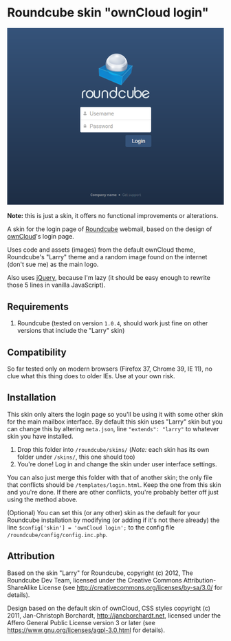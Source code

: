 Roundcube skin "ownCloud login"
=================================

![Preview image](https://github.com/amsterjanis/owncloud-login-skin-for-roundcube/raw/master/preview.png "Logo Title Text 1")

**Note:** this is just a skin, it offers no functional improvements or alterations.

A skin for the login page of [Roundcube](http://roundcube.net/) webmail, based on the design of [ownCloud](https://owncloud.org/)'s login page.

Uses code and assets (images) from the default ownCloud theme, Roundcube's "Larry" theme and a random image found on the internet (don't sue me) as the main logo.

Also uses [jQuery](https://jquery.com/), because I'm lazy (it should be easy enough to rewrite those 5 lines in vanilla JavaScript). 

## Requirements

1. Roundcube (tested on version `1.0.4`, should work just fine on other versions that include the "Larry" skin)

## Compatibility

So far tested only on modern browsers (Firefox 37, Chrome 39, IE 11), no clue what this thing does to older IEs. Use at your own risk.

## Installation

This skin only alters the login page so you'll be using it with some other skin for the main mailbox interface.
By default this skin uses "Larry" skin but you can change this by altering `meta.json`, line `"extends": "larry"` to whatever skin you have installed.

1. Drop this folder into `/roundcube/skins/` (*Note:* each skin has its own folder under `/skins/`, this one should too)
2. You're done! Log in and change the skin under user interface settings.

You can also just merge this folder with that of another skin; the only file that conflicts should be `/templates/login.html`. Keep the one from this skin and you're done. If there are other conflicts, you're probably better off just using the method above.

(Optional) You can set this (or any other) skin as the default for your Roundcube installation by modifying (or adding if it's not there already) the line `$config['skin'] = 'ownCloud login';` to the config file `/roundcube/config/config.inc.php`.

## Attribution

Based on the skin "Larry" for Roundcube, copyright (c) 2012, The Roundcube Dev Team, licensed under the Creative Commons Attribution-ShareAlike License (see http://creativecommons.org/licenses/by-sa/3.0/ for details).

Design based on the default skin of ownCloud, CSS styles copyright (c) 2011, Jan-Christoph Borchardt, http://jancborchardt.net, licensed under the Affero General Public License version 3 or later (see https://www.gnu.org/licenses/agpl-3.0.html for details).
